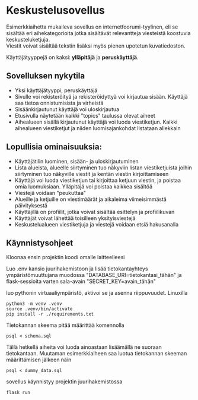 # Keskustelusovellus

Esimerkkiaihetta mukaileva sovellus on internetfoorumi-tyylinen, eli se sisältää eri aihekategorioita jotka sisältävät relevantteja viesteistä koostuvia keskusteluketjuja.\
Viestit voivat sisältää tekstin lisäksi myös pienen upotetun kuvatiedoston.

Käyttäjätyyppejä on kaksi: **ylläpitäjä** ja **peruskäyttäjä**.

## Sovelluksen nykytila

- Yksi käyttäjätyyppi, peruskäyttäjä
- Sivulle voi rekisteröityä ja rekisteröidyttyä voi kirjautua sisään. Käyttäjä saa tietoa onnistumisista ja virheistä
- Sisäänkirjautunut käyttäjä voi uloskirjautua
- Etusivulla näytetään kaikki "topics" taulussa olevat aiheet
- Aihealueen sisällä kirjautunut käyttäjä voi luoda viestiketjun. Kaikki aihealueen viestiketjut ja niiden luomisajankohdat listataan allekkain

## Lopullisia ominaisuuksia:

- Käyttäjätilin luominen, sisään- ja uloskirjautuminen
- Lista alueista, alueelle siirtyminen tuo näkyviin listan viestiketjuista joihin siirtyminen tuo näkyville viestit ja kentän viestin kirjoittamiseen
- Käyttäjä voi luoda viestiketjun tai kirjoittaa ketjuun viestin, ja poistaa omia luomuksiaan. Ylläpitäjä voi poistaa kaikkea sisältöä
- Viestejä voidaan "peukuttaa"
- Alueille ja ketjuille on viestimäärät ja aikaleima viimeisimmästä päivityksestä
- Käyttäjillä on profiilit, jotka voivat sisältää esittelyn ja profiilikuvan
- Käyttäjät voivat lähettää toisilleen yksityisviestejä
- Keskustelualueen viestiketjuja ja viestejä voidaan etsiä hakusanalla

## Käynnistysohjeet

Kloonaa ensin projektin koodi omalle laitteelleesi

Luo .env kansio juurihakemistoon ja lisää tietokantayhteys ympäristömuuttujana muodossa "DATABASE_URI=tietokantasi_tähän"
ja flask-sessioita varten sala-avain "SECRET_KEY=avain_tähän"

luo pythonin virtuaaliympäristö, aktivoi se ja asenna riippuvuudet. Linuxilla

```
python3 -m venv .venv
source .venv/bin/activate
pip install -r ./requirements.txt
```

Tietokannan skeema pitää määrittää komennolla 

```
psql < schema.sql 
```

Tällä hetkellä aiheita voi luoda ainoastaan lisäämällä ne suoraan tietokantaan. Muutaman esimerkkiaiheen saa luotua tietokannan
skeeman määrittämisen jälkeen näin
```
psql < dummy_data.sql
```

sovellus käynnistyy projektin juurihakemistossa

```
flask run
```

